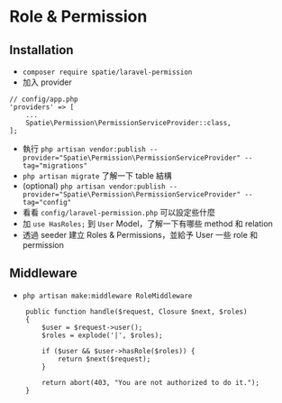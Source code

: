 # Role & Permission

## Installation

* `composer require spatie/laravel-permission`
* 加入 provider

```
// config/app.php
'providers' => [
    ...
    Spatie\Permission\PermissionServiceProvider::class,
];
```

* 執行 `php artisan vendor:publish --provider="Spatie\Permission\PermissionServiceProvider" --tag="migrations"`
* `php artisan migrate` 了解一下 table 結構
* (optional) `php artisan vendor:publish --provider="Spatie\Permission\PermissionServiceProvider" --tag="config"`
* 看看 `config/laravel-permission.php` 可以設定些什麼
* 加 `use HasRoles;` 到 `User` Model，了解一下有哪些 method 和 relation
* 透過 seeder 建立 Roles & Permissions，並給予 User 一些 role 和 permission

## Middleware

* `php artisan make:middleware RoleMiddleware`

```
    public function handle($request, Closure $next, $roles)
    {
        $user = $request->user();
        $roles = explode('|', $roles);

        if ($user && $user->hasRole($roles)) {
            return $next($request);
        }

        return abort(403, "You are not authorized to do it.");
    }
```
